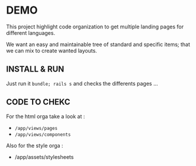 # DEMO

This project highlight code organization
to get multiple landing pages for different languages.

We want an easy and maintainable tree of standard and specific items;
that we can mix to create wanted layouts.

## INSTALL & RUN

Just run it `bundle; rails s` and checks the differents pages ...

## CODE TO CHEKC

For the html orga take a look at :

* `/app/views/pages`
* `/app/views/components`

Also for the style orga :

* /app/assets/stylesheets
